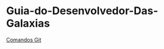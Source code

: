 # Guia-do-Desenvolvedor-Das-Galaxias

[Comandos Git](https://github.com/luizhenriqueleme/Guia-do-Desenvolvedor-Das-Galaxias/blob/master/Comandos%20B%C3%A1sico%20do%20Git.md)

